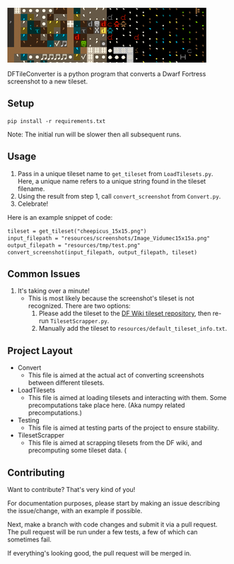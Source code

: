 ![An example image conversion, before and after being side by side.](resources/Example.png "Example Conversion")

DFTileConverter is a python program that converts a Dwarf Fortress screenshot to a new tileset.

## Setup

`pip install -r requirements.txt`

Note: The initial run will be slower then all subsequent runs.

## Usage

1. Pass in a unique tileset name to `get_tileset` from `LoadTilesets.py`. Here, a unique name refers to a unique string found in the tileset filename.
2. Using the result from step 1, call `convert_screenshot` from `Convert.py`.
3. Celebrate!

Here is an example snippet of code:

```
tileset = get_tileset("cheepicus_15x15.png")
input_filepath = "resources/screenshots/Image_Vidumec15x15a.png"
output_filepath = "resources/tmp/test.png"
convert_screenshot(input_filepath, output_filepath, tileset)
```

## Common Issues

1. It's taking over a minute!
    * This is most likely because the screenshot's tileset is not recognized. There are two options:
        1. Please add the tileset to the [DF Wiki tileset repository](http://dwarffortresswiki.org/Tileset_repository), then re-run `TilesetScrapper.py`.
        2. Manually add the tileset to `resources/default_tileset_info.txt`.

## Project Layout

* Convert
    * This file is aimed at the actual act of converting screenshots between different tilesets.
* LoadTilesets
    * This file is aimed at loading tilesets and interacting with them. Some precomputations take place here. (Aka numpy related precomputations.)
* Testing
    * This file is aimed at testing parts of the project to ensure stability.
* TilesetScrapper
    * This file is aimed at scrapping tilesets from the DF wiki, and precomputing some tileset data. (

## Contributing

Want to contribute? That's very kind of you!

For documentation purposes, please start by making an issue describing the issue/change, with an example if possible.

Next, make a branch with code changes and submit it via a pull request. The pull request will be run under a few tests, a few of which can sometimes fail.

If everything's looking good, the pull request will be merged in.

